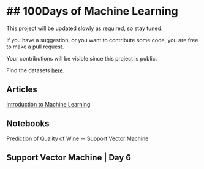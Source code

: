 

# ## 100Days of Machine Learning

This project will be updated slowly as required, so stay tuned.

If you have a suggestion, or you want to contribute some code, you are free to make a pull request.

Your contributions will be visible since this project is public.

Find the datasets [here](https://github.com/naveengampala/AI/tree/master/100DayOfMachineLearning/data).

## Articles
[Introduction to Machine Learning](https://medium.com/@naveengampala/chapter-00-introduction-to-machine-learning-for-beginners-138298507094)

## Notebooks
[Prediction of Quality of Wine -- Support Vector Machine](https://www.kaggle.com/ngmpala/prediction-of-quality-of-wine-svm)


## Support Vector Machine | Day 6


